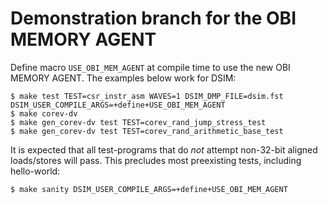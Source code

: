 Demonstration branch for the OBI MEMORY AGENT
==================================
Define macro `USE_OBI_MEM_AGENT` at compile time to use the new OBI MEMORY AGENT.  The examples below work for DSIM:
```
$ make test TEST=csr_instr_asm WAVES=1 DSIM_DMP_FILE=dsim.fst DSIM_USER_COMPILE_ARGS=+define+USE_OBI_MEM_AGENT
$ make corev-dv
$ make gen_corev-dv test TEST=corev_rand_jump_stress_test
$ make gen_corev-dv test TEST=corev_rand_arithmetic_base_test
```
It is expected that all test-programs that do _not_ attempt non-32-bit aligned loads/stores will pass.
This precludes most preexisting tests, including hello-world:
```
$ make sanity DSIM_USER_COMPILE_ARGS=+define+USE_OBI_MEM_AGENT
```

